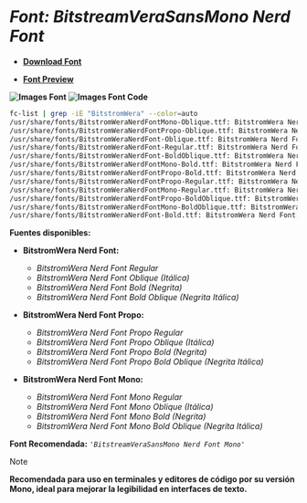 <!-- Autor: Daniel Benjamin Perez Morales -->
<!-- GitHub: https://github.com/DanielPerezMoralesDev13 -->
<!-- Correo electrónico: danielperezdev@proton.me -->

# ***Font: BitstreamVeraSansMono Nerd Font***

- **[Download Font](https://github.com/ryanoasis/nerd-fonts/releases/download/v3.2.1/BitstreamVeraSansMono.zip "https://github.com/ryanoasis/nerd-fonts/releases/download/v3.2.1/BitstreamVeraSansMono.zip")**

- **[Font Preview](https://www.programmingfonts.org/#bitstream-vera "https://www.programmingfonts.org/#bitstream-vera")**

**![Images Font](../../Fonts/BitstreamVeraSansMono%20Nerd%20Font.png "Fonts/BitstreamVeraSansMono Nerd Font.png")**
**![Images Font Code](../../Font%20Images%20Code/BitstreamVeraSansMono%20Nerd%20Font%20Code.png "Font Images Code/BitstreamVeraSansMono Nerd Font Code.png")**

```bash
fc-list | grep -iE "BitstromWera" --color=auto
/usr/share/fonts/BitstromWeraNerdFontMono-Oblique.ttf: BitstromWera Nerd Font Mono:style=Oblique
/usr/share/fonts/BitstromWeraNerdFontPropo-Oblique.ttf: BitstromWera Nerd Font Propo:style=Oblique
/usr/share/fonts/BitstromWeraNerdFont-Oblique.ttf: BitstromWera Nerd Font:style=Oblique
/usr/share/fonts/BitstromWeraNerdFont-Regular.ttf: BitstromWera Nerd Font:style=Regular
/usr/share/fonts/BitstromWeraNerdFont-BoldOblique.ttf: BitstromWera Nerd Font:style=Bold Oblique
/usr/share/fonts/BitstromWeraNerdFontMono-Bold.ttf: BitstromWera Nerd Font Mono:style=Bold
/usr/share/fonts/BitstromWeraNerdFontPropo-Bold.ttf: BitstromWera Nerd Font Propo:style=Bold
/usr/share/fonts/BitstromWeraNerdFontPropo-Regular.ttf: BitstromWera Nerd Font Propo:style=Regular
/usr/share/fonts/BitstromWeraNerdFontMono-Regular.ttf: BitstromWera Nerd Font Mono:style=Regular
/usr/share/fonts/BitstromWeraNerdFontPropo-BoldOblique.ttf: BitstromWera Nerd Font Propo:style=Bold Oblique
/usr/share/fonts/BitstromWeraNerdFontMono-BoldOblique.ttf: BitstromWera Nerd Font Mono:style=Bold Oblique
/usr/share/fonts/BitstromWeraNerdFont-Bold.ttf: BitstromWera Nerd Font:style=Bold
```

**Fuentes disponibles:**

- **BitstromWera Nerd Font:**
  - *BitstromWera Nerd Font Regular*
  - *BitstromWera Nerd Font Oblique (Itálica)*
  - *BitstromWera Nerd Font Bold (Negrita)*
  - *BitstromWera Nerd Font Bold Oblique (Negrita Itálica)*

- **BitstromWera Nerd Font Propo:**
  - *BitstromWera Nerd Font Propo Regular*
  - *BitstromWera Nerd Font Propo Oblique (Itálica)*
  - *BitstromWera Nerd Font Propo Bold (Negrita)*
  - *BitstromWera Nerd Font Propo Bold Oblique (Negrita Itálica)*

- **BitstromWera Nerd Font Mono:**
  - *BitstromWera Nerd Font Mono Regular*
  - *BitstromWera Nerd Font Mono Oblique (Itálica)*
  - *BitstromWera Nerd Font Mono Bold (Negrita)*
  - *BitstromWera Nerd Font Mono Bold Oblique (Negrita Itálica)*

**Font Recomendada:** *`'BitstreamVeraSansMono Nerd Font Mono'`*

> [!NOTE]
> **Recomendada para uso en terminales y editores de código por su versión Mono, ideal para mejorar la legibilidad en interfaces de texto.**
